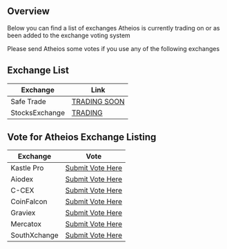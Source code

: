 ## Overview
Below you can find a list of exchanges Atheios is currently trading on or as been added to the exchange voting system

Please send Atheios some votes if you use any of the following exchanges 

## Exchange List
| Exchange | Link |
|------|------|
| Safe Trade | [TRADING SOON](https://safe.trade/) |
| StocksExchange | [TRADING](https://app.stocks.exchange/en/basic-trade/pair/BTC/ATH/1D) |

## Vote for Atheios Exchange Listing
| Exchange | Vote |
|------|------|
| Kastle Pro | [Submit Vote Here](https://kastle.pro/en/project/vote)
| Aiodex | [Submit Vote Here](https://aiodex.com/vote/ATH) |
| C-CEX | [Submit Vote Here](https://c-cex.com/?id=vote&coin=ath) |
| CoinFalcon | [Submit Vote Here](https://feedback.coinfalcon.com/coin-request/p/atheios-ath) |
| Graviex | [Submit Vote Here](https://graviex.net/listing_requests/15048) |
| Mercatox | [Submit Vote Here](https://mercatox.com/coins/list?name=Atheios) |
| SouthXchange | [Submit Vote Here](https://www.southxchange.com/Home/Vote) |
